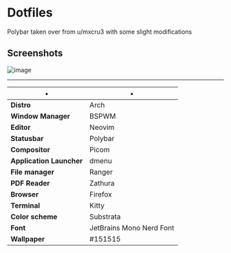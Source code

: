 # Dotfiles
Polybar taken over from u/mxcru3 with some slight modifications

## Screenshots
![image](https://user-images.githubusercontent.com/81305164/147430991-5aaee41f-8ea4-401b-8990-f4d17145bcfc.png)

-----

•                       | • 
------------------------|-----------------------
**Distro**              | Arch
**Window Manager**      | BSPWM
**Editor**              | Neovim
**Statusbar**           | Polybar
**Compositor**          | Picom
**Application Launcher**| dmenu
**File manager**        | Ranger
**PDF Reader**          | Zathura
**Browser**             | Firefox
**Terminal**            | Kitty
**Color scheme**        | Substrata
**Font**                | JetBrains Mono Nerd Font
**Wallpaper**           | #151515
